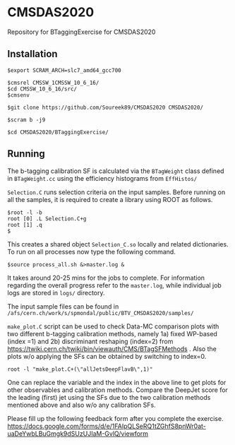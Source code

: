 # CMSDAS2020
Repository for BTaggingExercise for CMSDAS2020

## Installation
```
$export SCRAM_ARCH=slc7_amd64_gcc700

$cmsrel CMSSW_1CMSSW_10_6_16/
$cd CMSSW_10_6_16/src/
$cmsenv

$git clone https://github.com/Soureek89/CMSDAS2020 CMSDAS2020/

$scram b -j9

$cd CMSDAS2020/BTaggingExercise/
```
## Running
The b-tagging calibration SF is calculated via the `BTagWeight` class defined in `BTagWeight.cc` using the efficiency histograms from `EffHistos/`

`Selection.C` runs selection criteria on the input samples. Before running on all the samples, it is required to create a library using ROOT as follows.
```
$root -l -b
root [0] .L Selection.C+g
root [1] .q
$
```
This creates a shared object `Selection_C.so` locally and related dictionaries. To run on all processes now type the following command.
```
$source process_all.sh &>master.log &
```
It takes around 20-25 mins for the jobs to complete. For information regarding the overall progress refer to the `master.log`, while individual job logs are stored in `logs/` directory.
  
The input sample files can be found in `/afs/cern.ch/work/s/spmondal/public/BTV_CMSDAS2020/samples/`

`make_plot.C` script can be used to check Data-MC comparison plots with two different b-tagging calibration methods, namely 1a) fixed WP-based (index =1) and 2b) discriminant reshaping (index=2) from https://twiki.cern.ch/twiki/bin/viewauth/CMS/BTagSFMethods . Also the plots w/o  applying the SFs can be obtained by switching to index=0.     

```
root -l "make_plot.C+(\"allJetsDeepFlavB\",1)"
```
One can replace the variable and the index in the above line to get plots for other observables and calibration methods. Compare the DeepJet score for the leading (first) jet using the SFs due to the two calibration methods mentioned above and also w/o any calibration SFs.

Please fill up the following feedback form after you complete the exercise.
https://docs.google.com/forms/d/e/1FAIpQLSeRQ1tZGhfS8pnWr0at-uaDeYwbLBuGmgk9dSUzUJIaM-GvlQ/viewform
